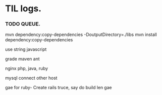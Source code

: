 # TIL logs.


### TODO QUEUE.

mvn dependency:copy-dependencies -DoutputDirectory=./libs
mvn install dependency:copy-dependencies

use string javascript

grade maven ant

nginx php, java, ruby

mysql connect other host

gae for ruby- Create rails truce, say do build len gae

